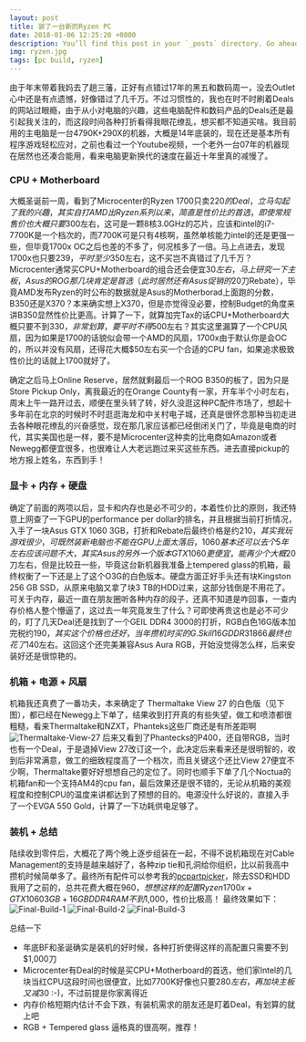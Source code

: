```yaml
---
layout: post
title: 装了一台新的Ryzen PC
date: 2018-01-06 12:25:20 +0800
description: You’ll find this post in your `_posts` directory. Go ahead and edit it and re-build the site to see your changes. # Add post description (optional)
img: ryzen.jpg
tags: [pc build, ryzen]
---
```


由于年末带着我妈去了趟三藩，正好有点错过17年的黑五和数码周一，没去Outlet心中还是有点遗憾，好像错过了几千万。不过习惯性的，我也在时不时刷着Deals的网站过眼瘾，由于从小对电脑的兴趣，这些电脑配件和数码产品的Deals还是最引起我关注的，而这段时间各种打折看得我眼花缭乱，想买都不知道买啥。我目前用的主电脑是一台4790K+290X的机器，大概是14年底装的，现在还是基本所有程序游戏轻松应对，之前也看过一个Youtube视频，一个老外一台07年的机器现在居然也还凑合能用，看来电脑更新换代的速度在最近十年里真的减慢了。

### CPU + Motherboard
大概圣诞前一周，看到了Microcenter的Ryzen 1700只卖$220的Deal，立马勾起了我的兴趣，其实自打AMD出Ryzen系列以来，简直是性价比的首选，即使常规售价也大概只要$300左右，这可是一颗8核3.0GHz的芯片，应该和intel的i7-7700K是一个档次的，而7700K可是只有4核啊，虽然单核能力intel的还是更强一些，但毕竟1700x OC之后也差的不多了，何况核多了一倍。马上点进去，发现1700x也只要$239，平时至少$350左右，这不买岂不真错过了几千万？Microcenter通常买CPU+Motherboard的组合还会便宜$30左右，马上研究一下主板，Asus的ROG那几块肯定是首选（此时居然还有Asus促销的$20刀Rebate），毕竟AMD发布Ryzen的时公布的数据就是Asus的Motherborad上面跑的分数，B350还是X370？本来确实想上X370，但是亦觉得没必要，控制Budget的角度来讲B350显然性价比更高。计算了一下，就算加完Tax的话CPU+Motherboard大概只要不到$330，非常划算，要平时不得$500左右？其实这里漏算了一个CPU风扇，因为如果是1700的话貌似会带一个AMD的风扇，1700x由于默认你是会OC的，所以并没有风扇，还得花大概$50左右买一个合适的CPU fan，如果追求极致性价比的话就上1700就好了。

确定之后马上Online Reserve，居然就剩最后一个ROG B350的板了，因为只是Store Pickup Only，离我最近的在Orange County有一家，开车半个小时左右，周末上午一路开过去，顺便在里头转了转，好久没逛这种PC配件市场了，想起十多年前在北京的时候时不时逛逛海龙和中关村电子城，还真是很怀念那种当初走进去各种眼花缭乱的兴奋感觉，现在那几家应该都已经倒闭关门了，毕竟是电商的时代，其实美国也是一样，要不是Microcenter这种卖的比电商如Amazon或者Newegg都便宜很多，也很难让人大老远跑过来买这些东西。进去直接pickup的地方报上姓名，东西到手！

### 显卡 + 内存 + 硬盘
确定了前面的两项以后，显卡和内存也是必不可少的，本着性价比的原则，我还特意上网查了一下GPU的performance per dollar的排名，并且根据当前打折情况，入手了一块Asus GTX 1060 3GB，打折和Rebate后最终价格是约$210，其实我玩游戏很少，可既然装新电脑也不能在GPU上面太落后，1060基本还可以去个5年左右应该问题不大，其实Asus的另外一个版本GTX1060更便宜，能再少个大概$20刀左右，但是比较丑一些，毕竟这台新机器我准备上tempered glass的机箱，最终权衡了一下还是上了这个O3G的白色版本。硬盘方面正好手头还有块Kingston 256 GB SSD，从原来电脑又拿了块3 TB的HDD过来，这部分钱倒是不用花了。可关于内存，最近一直在朋友圈听各种内存的段子，还真不知道是咋回事，一查内存价格人整个懵逼了，这过去一年究竟发生了什么？可即使再贵这也是必不可少的，盯了几天Deal还是找到了一个GEIL DDR4 3000的打折，RGB白色16G版本加完税约$190，其实这个价格也还好，当年攒机时买的G.Skill 16G DDR3 1866最终也花了$140左右。这回这个还完美兼容Asus Aura RGB，开始没觉得怎么样，后来安装好还是很惊艳的。
### 机箱 + 电源 + 风扇
机箱我还真费了一番功夫，本来确定了 Thermaltake View 27 的白色版（见下图），都已经在Newegg上下单了，结果收到打开真的有些失望，做工和喷漆都很粗糙，看来Thermaltake和NZXT，Phanteks这些厂商还是有所差距啊
![Thermaltake-View-27]({{site.baseurl}}/assets/img/thermaltake-view27.jpg)
后来又看到了Phantecks的P400，还自带RGB，当时也有一个Deal，于是退掉View 27改订这一个，此决定后来看来还是很明智的，收到后非常满意，做工的细致程度高了一个档次，而且关键这个还比View 27便宜不少啊，Thermaltake要好好想想自己的定位了。同时也顺手下单了几个Noctua的机箱fan和一个支持AM4的cpu fan，最后效果还是很不错的，无论从机箱的美观程度和控制CPU的温度来讲都达到了预想的目的。电源没什么好说的，直接入手了一个EVGA 550 Gold，计算了一下功耗供电足够了。

### 装机 + 总结
陆续收到零件后，大概花了两个晚上逐步组装在一起，不得不说机箱现在对Cable Management的支持是越来越好了，各种zip tie和孔洞给你组织，比以前我高中攒机时候简单多了。最终所有配件可以参考我的[pcpartpicker](https://pcpartpicker.com/list/VyMPtJ "Snow White Build")，除去SSD和HDD我用了之前的，总共花费大概在$960，想想这样的配置Ryzen 1700x + GTX 1060 3GB + 16GB DDR4 RAM 不到$1,000，性价比极高！
最终效果如下：
![Final-Build-1]({{site.baseurl}}/assets/img/pc-build1.jpg)
![Final-Build-2]({{site.baseurl}}/assets/img/pc-build2.jpg)
![Final-Build-3]({{site.baseurl}}/assets/img/pc-build3.jpg)

总结一下
* 年底BF和圣诞确实是装机的好时候，各种打折使得这样的高配置只需要不到$1,000刀
* Microcenter有Deal的时候是买CPU+Motherboard的首选，他们家Intel的几块当红CPU这段时间也很便宜，比如7700K好像也只要$280左右，再加块主板又减$30 :-)，不过前提是你家离得近
* 内存价格短期内估计不会下跌，有装机需求的朋友还是盯着Deal，有划算的就上吧
* RGB + Tempered glass 逼格真的很高啊，推荐！

